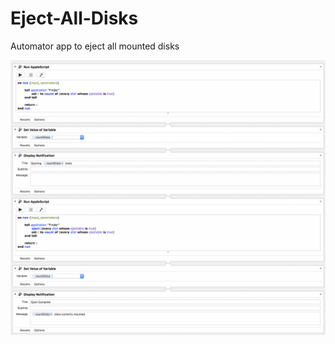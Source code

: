 # Eject-All-Disks
Automator app to eject all mounted disks

![Worflow screenshot](https://raw.githubusercontent.com/abhibeckert/Eject-All-Disks/master/workflow-screenshot.png)
